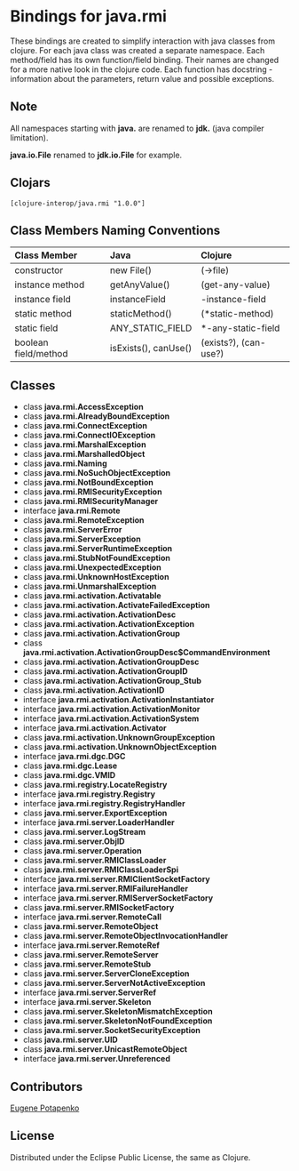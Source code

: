 # Bindings for java.rmi

These bindings are created to simplify interaction with java classes from clojure.
For each java class was created a separate namespace.
Each method/field has its own function/field binding.
Their names are changed for a more native look in the clojure code. Each function has docstring - information about the parameters, return value and possible exceptions.

## Note

All namespaces starting with **java.** are renamed to **jdk.** (java compiler limitation). 

**java.io.File** renamed to **jdk.io.File** for example. 




## Clojars

```
[clojure-interop/java.rmi "1.0.0"]
```

## Class Members Naming Conventions

| Class Member | Java | Clojure |
|:--|:--|:--|
| constructor | new File() | (->file) |
| instance method | getAnyValue() | (get-any-value) |
| instance field | instanceField | -instance-field |
| static method | staticMethod() | (*static-method) |
| static field | ANY_STATIC_FIELD | *-any-static-field |
| boolean field/method | isExists(), canUse() | (exists?), (can-use?) |

## Classes

- class **java.rmi.AccessException**
- class **java.rmi.AlreadyBoundException**
- class **java.rmi.ConnectException**
- class **java.rmi.ConnectIOException**
- class **java.rmi.MarshalException**
- class **java.rmi.MarshalledObject**
- class **java.rmi.Naming**
- class **java.rmi.NoSuchObjectException**
- class **java.rmi.NotBoundException**
- class **java.rmi.RMISecurityException**
- class **java.rmi.RMISecurityManager**
- interface **java.rmi.Remote**
- class **java.rmi.RemoteException**
- class **java.rmi.ServerError**
- class **java.rmi.ServerException**
- class **java.rmi.ServerRuntimeException**
- class **java.rmi.StubNotFoundException**
- class **java.rmi.UnexpectedException**
- class **java.rmi.UnknownHostException**
- class **java.rmi.UnmarshalException**
- class **java.rmi.activation.Activatable**
- class **java.rmi.activation.ActivateFailedException**
- class **java.rmi.activation.ActivationDesc**
- class **java.rmi.activation.ActivationException**
- class **java.rmi.activation.ActivationGroup**
- class **java.rmi.activation.ActivationGroupDesc$CommandEnvironment**
- class **java.rmi.activation.ActivationGroupDesc**
- class **java.rmi.activation.ActivationGroupID**
- class **java.rmi.activation.ActivationGroup_Stub**
- class **java.rmi.activation.ActivationID**
- interface **java.rmi.activation.ActivationInstantiator**
- interface **java.rmi.activation.ActivationMonitor**
- interface **java.rmi.activation.ActivationSystem**
- interface **java.rmi.activation.Activator**
- class **java.rmi.activation.UnknownGroupException**
- class **java.rmi.activation.UnknownObjectException**
- interface **java.rmi.dgc.DGC**
- class **java.rmi.dgc.Lease**
- class **java.rmi.dgc.VMID**
- class **java.rmi.registry.LocateRegistry**
- interface **java.rmi.registry.Registry**
- interface **java.rmi.registry.RegistryHandler**
- class **java.rmi.server.ExportException**
- interface **java.rmi.server.LoaderHandler**
- class **java.rmi.server.LogStream**
- class **java.rmi.server.ObjID**
- class **java.rmi.server.Operation**
- class **java.rmi.server.RMIClassLoader**
- class **java.rmi.server.RMIClassLoaderSpi**
- interface **java.rmi.server.RMIClientSocketFactory**
- interface **java.rmi.server.RMIFailureHandler**
- interface **java.rmi.server.RMIServerSocketFactory**
- class **java.rmi.server.RMISocketFactory**
- interface **java.rmi.server.RemoteCall**
- class **java.rmi.server.RemoteObject**
- class **java.rmi.server.RemoteObjectInvocationHandler**
- interface **java.rmi.server.RemoteRef**
- class **java.rmi.server.RemoteServer**
- class **java.rmi.server.RemoteStub**
- class **java.rmi.server.ServerCloneException**
- class **java.rmi.server.ServerNotActiveException**
- interface **java.rmi.server.ServerRef**
- interface **java.rmi.server.Skeleton**
- class **java.rmi.server.SkeletonMismatchException**
- class **java.rmi.server.SkeletonNotFoundException**
- class **java.rmi.server.SocketSecurityException**
- class **java.rmi.server.UID**
- class **java.rmi.server.UnicastRemoteObject**
- interface **java.rmi.server.Unreferenced**

## Contributors

[Eugene Potapenko](https://github.com/potapenko/)

## License

Distributed under the Eclipse Public License, the same as Clojure.
